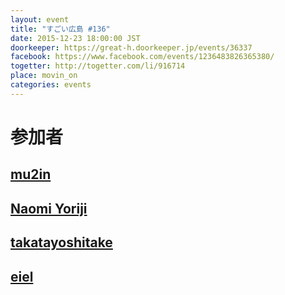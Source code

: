 ```yaml
---
layout: event
title: "すごい広島 #136"
date: 2015-12-23 18:00:00 JST
doorkeeper: https://great-h.doorkeeper.jp/events/36337
facebook: https://www.facebook.com/events/1236483826365380/
togetter: http://togetter.com/li/916714
place: movin_on
categories: events
---
```


# 参加者


## [mu2in](http://twitter.com/mu2in)


## [Naomi Yoriji](https://www.facebook.com/app_scoped_user_id/496792670482609/)


## [takatayoshitake](http://twitter.com/takatayoshitake)


## [eiel](http://eiel.info/)
